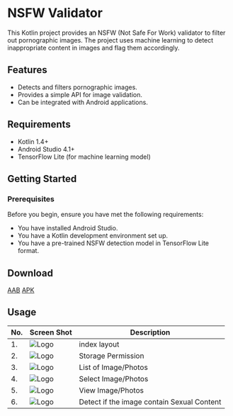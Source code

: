 # NSFW Validator

This Kotlin project provides an NSFW (Not Safe For Work) validator to filter out pornographic images. The project uses machine learning to detect inappropriate content in images and flag them accordingly.

## Features

- Detects and filters pornographic images.
- Provides a simple API for image validation.
- Can be integrated with Android applications.

## Requirements

- Kotlin 1.4+
- Android Studio 4.1+
- TensorFlow Lite (for machine learning model)

## Getting Started

### Prerequisites

Before you begin, ensure you have met the following requirements:

- You have installed Android Studio.
- You have a Kotlin development environment set up.
- You have a pre-trained NSFW detection model in TensorFlow Lite format.

## Download

 [AAB](./Build/NSFWValidator.aab)
 [APK](./Build/NSFWValidator.apk)
 
## Usage

| No. | Screen Shot | Description |
|---------|---------|---------|
| 1.   | ![Logo](./Object/qemu-system-x86_64_1ntycklYAl.png)| index layout    |
| 2.   | ![Logo](./Object/qemu-system-x86_64_vHAb6yH4Jw.png)| Storage Permission    |
| 3.   | ![Logo](./Object/qemu-system-x86_64_BqMZuap1JZ.png)| List of Image/Photos    |
| 4.   | ![Logo](./Object/qemu-system-x86_64_XUzYHJ6ScI.png)| Select Image/Photos    |
| 5.   | ![Logo](./Object/qemu-system-x86_64_1xfE9nPMKW.png)| View Image/Photos    |
| 6.   | ![Logo](./Object/qemu-system-x86_64_Mxt0q9fXFo.png)| Detect if the image contain Sexual Content    |
